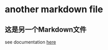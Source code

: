 # another markdown file

这是另一个Markdown文件
-----------------------

see documentation [here](README.md)
